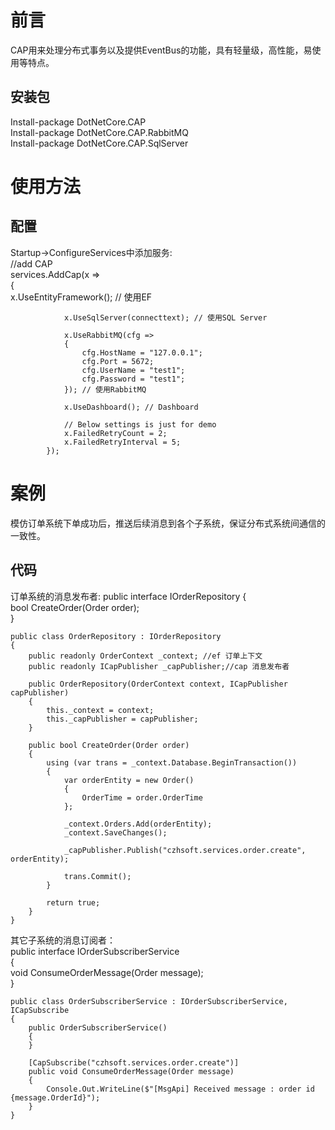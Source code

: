 # 前言
CAP用来处理分布式事务以及提供EventBus的功能，具有轻量级，高性能，易使用等特点。  

## 安装包
Install-package DotNetCore.CAP   
Install-package DotNetCore.CAP.RabbitMQ  
Install-package DotNetCore.CAP.SqlServer   

# 使用方法

## 配置
Startup->ConfigureServices中添加服务:   
			//add CAP  
            services.AddCap(x =>  
            {  
                x.UseEntityFramework<OrderContext>(); // 使用EF  

                x.UseSqlServer(connecttext); // 使用SQL Server  

                x.UseRabbitMQ(cfg =>  
                {  
                    cfg.HostName = "127.0.0.1";  
                    cfg.Port = 5672;  
                    cfg.UserName = "test1";  
                    cfg.Password = "test1";  
                }); // 使用RabbitMQ  

                x.UseDashboard(); // Dashboard  

                // Below settings is just for demo  
                x.FailedRetryCount = 2;  
                x.FailedRetryInterval = 5;  
            });  

# 案例
模仿订单系统下单成功后，推送后续消息到各个子系统，保证分布式系统间通信的一致性。  

## 代码
订单系统的消息发布者:
    public interface IOrderRepository
    {  
        bool CreateOrder(Order order);  
    }  
	
	public class OrderRepository : IOrderRepository  
    {  
        public readonly OrderContext _context; //ef 订单上下文  
        public readonly ICapPublisher _capPublisher;//cap 消息发布者  

        public OrderRepository(OrderContext context, ICapPublisher capPublisher)  
        {  
            this._context = context;  
            this._capPublisher = capPublisher;  
        }  

        public bool CreateOrder(Order order)  
        {  
            using (var trans = _context.Database.BeginTransaction())  
            {  
                var orderEntity = new Order()  
                {  
                    OrderTime = order.OrderTime  
                };  

                _context.Orders.Add(orderEntity);  
                _context.SaveChanges();  

                _capPublisher.Publish("czhsoft.services.order.create", orderEntity);  

                trans.Commit();  
            }  

            return true;  
        }  
    }  
	
其它子系统的消息订阅者：  
	public interface IOrderSubscriberService  
    {  
        void ConsumeOrderMessage(Order message);  
    }  
	
	public class OrderSubscriberService : IOrderSubscriberService, ICapSubscribe  
    {  
        public OrderSubscriberService()  
        {  
        }  

        [CapSubscribe("czhsoft.services.order.create")]  
        public void ConsumeOrderMessage(Order message)  
        {  
            Console.Out.WriteLine($"[MsgApi] Received message : order id {message.OrderId}");  
        }  
    }  
	

	
	












